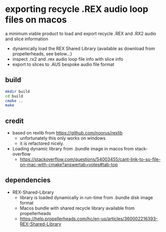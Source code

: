 # exporting recycle .REX audio loop files on macos

a minimum viable product to load and export recycle .REX and .RX2 audio and slice information
* dynamically load the REX Shared Library (available as download from propellerheads, see below...) 
* inspect .rx2 and .rex audio loop file info with slice info
* export to slices to .AUS bespoke audio file format

## build
``` bash
mkdir build
cd build
cmake ..
make
```

## credit
* based on rexlib from https://github.com/noorus/rexlib 
  * unfortunately this only works on windows 
  * it is refactored nicely. 
* Loading dynamic library from .bundle image in macos from stack-overflow
  * https://stackoverflow.com/questions/54003455/cant-link-to-so-file-on-mac-with-cmake?answertab=votes#tab-top

## dependencies
* REX-Shared-Library
  * library is loaded dynamically in run-time from .bundle disk image format
  * Macos bundle with shared recycle library available from propellerheads
  * https://help.propellerheads.com/hc/en-us/articles/360002216393-REX-Shared-Library
